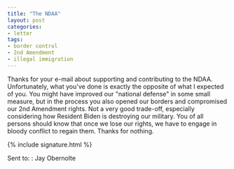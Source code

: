 ```yaml
---
title: "The NDAA"
layout: post
categories:
- letter
tags:
- border control
- 2nd Amendment
- illegal immigration
---
```


Thanks for your e-mail about supporting and contributing to the NDAA. Unfortunately, what you've done is exactly the opposite of what I expected of you. You might have improved our "national defense" in some small measure, but in the process you also opened our borders and compromised our 2nd Amendment rights. Not a very good trade-off, especially considering how Resident Biden is destroying our military. You of all persons should know that once we lose our rights, we have to engage in bloody conflict to regain them. Thanks for nothing.

{% include signature.html %}

Sent to:
: Jay Obernolte
